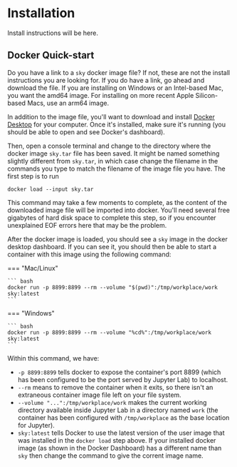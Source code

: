# Installation

Install instructions will be here.

## Docker Quick-start

Do you have a link to a `sky` docker image file? If not, these are not the install
instructions you are looking for. If you do have a link, go ahead and download
the file.  If you are installing on Windows or an Intel-based Mac, you want the
amd64 image.  For installing on more recent Apple Silicon-based Macs, use an
arm64 image.

In addition to the image file, you'll want to download and install
[Docker Desktop](https://www.docker.com) for your computer.  Once it's installed, make
sure it's running (you should be able to open and see Docker's dashboard).

Then, open a console terminal and change to the directory where the docker image
`sky.tar` file has been saved.  It might be named something slightly different from
`sky.tar`, in which case change the filename in the commands you type to match
the filename of the image file you have.  The first step is to run

```shell
docker load --input sky.tar
```

This command may take a few moments to complete, as the content of the downloaded
image file will be imported into docker.  You'll need several free gigabytes of
hard disk space to complete this step, so if you encounter unexplained EOF errors
here that may be the problem.

After the docker image is loaded, you should see a `sky` image in the docker desktop
dashboard.  If you can see it, you should then be able to start a container with
this image using the following command:

=== "Mac/Linux"

    ``` bash
    docker run -p 8899:8899 --rm --volume "$(pwd)":/tmp/workplace/work sky:latest
    ```

=== "Windows"

    ``` bash
    docker run -p 8899:8899 --rm --volume "%cd%":/tmp/workplace/work sky:latest
    ```

Within this command, we have:

- `-p 8899:8899` tells docker to expose the container's port 8899 (which has been
  configured to be the port served by Jupyter Lab) to localhost.
- `--rm` means to remove the container when it exits, so there isn't an
  extraneous container image file left on your file system.
- `--volume "...":/tmp/workplace/work` makes the current working directory
  available inside Jupyter Lab in a directory named `work` (the container has
  been configured with `/tmp/workplace` as the base location for Jupyter).
- `sky:latest` tells Docker to use the latest version of the user image
  that was installed in the `docker load` step above.  If your installed
  docker image (as shown in the Docker Dashboard) has a different name than
  `sky` then change the command to give the corrent image name.
